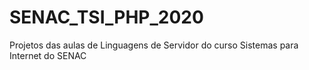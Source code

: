 # SENAC_TSI_PHP_2020
Projetos das aulas de Linguagens de Servidor do curso Sistemas para Internet do SENAC
